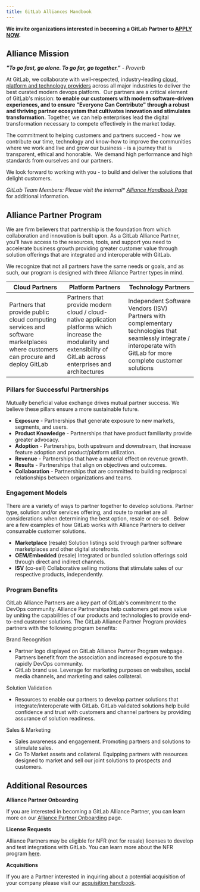 ```yaml
---
title: GitLab Alliances Handbook
---
```


**We invite organizations interested in becoming a GitLab Partner to [APPLY NOW](https://partners.gitlab.com/English/register_email.aspx).**

## Alliance Mission

_**"To go fast, go alone. To go far, go together."** - Proverb_

At GitLab, we collaborate with well-respected, industry-leading [cloud, platform and technology providers](https://about.gitlab.com/partners/technology-partners/) across all major industries to deliver the best curated modern devops platform.  Our partners are a critical element of GitLab's mission: **to enable our customers with modern software-driven experiences, and to ensure "Everyone Can Contribute" through a robust and thriving partner ecosystem that cultivates innovation and stimulates transformation.** Together, we can help enterprises lead the digital transformation necessary to compete effectively in the market today.

The commitment to helping customers and partners succeed - how we contribute our time, technology and know-how to improve the communities where we work and live and grow our business - is a journey that is transparent, ethical and honorable.  We demand high performance and high standards from ourselves and our partners.

We look forward to working with you - to build and deliver the solutions that delight customers.

<i>GitLab Team Members: Please visit the internal* [Alliance Handbook Page](https://internal.gitlab.com/handbook/alliances/)</i> for additional information.

## Alliance Partner Program

We are firm believers that partnership is the foundation from which collaboration and innovation is built upon. As a GitLab Alliance Partner, you'll have access to the resources, tools, and support you need to accelerate business growth providing greater customer value through solution offerings that are integrated and interoperable with GitLab.

We recognize that not all partners have the same needs or goals, and as such, our program is designed with three Alliance Partner types in mind.

| **Cloud Partners** | **Platform Partners** | **Technology Partners** |
| -------------- | ----------------- | ------------------- |
| Partners that provide public cloud computing services and software marketplaces where customers can procure and deploy GitLab | Partners that provide modern cloud / cloud-native application platforms which increase the modularity and extensibility of GitLab across enterprises and architectures | Independent Software Vendors (ISV) Partners with complementary technologies that seamlessly integrate / interoperate with GitLab for more complete customer solutions |

### Pillars for Successful Partnerships

Mutually beneficial value exchange drives mutual partner success. We believe these pillars ensure a more sustainable future.

- **Exposure** - Partnerships that generate exposure to new markets, segments, and users.
- **Product Knowledge** - Partnerships that have product familiarity provide greater advocacy.
- **Adoption** - Partnerships, both upstream and downstream, that increase feature adoption and product/platform utilization.
- **Revenue** - Partnerships that have a material effect on revenue growth.
- **Results** - Partnerships that align on objectives and outcomes.
- **Collaboration** - Partnerships that are committed to building reciprocal relationships between organizations and teams.

### Engagement Models

There are a variety of ways to partner together to develop solutions. Partner type, solution and/or services offering, and route to market are all considerations when determining the best option, resale or co-sell.  Below are a few examples of how GitLab works with Alliance Partners to deliver consumable customer solutions.

- **Marketplace** (resale)
Solution listings sold through partner software marketplaces and other digital storefronts.
- **OEM/Embedded** (resale)
Integrated or bundled solution offerings sold through direct and indirect channels.
- **ISV** (co-sell)
Collaborative selling motions that stimulate sales of our respective products, independently.

### Program Benefits

GitLab Alliance Partners are a key part of GitLab's commitment to the DevOps community. Alliance Partnerships help customers get more value by uniting the capabilities of our products and technologies to provide end-to-end customer solutions. The GitLab Alliance Partner Program provides partners with the following program benefits:

Brand Recognition

- Partner logo displayed on GitLab Alliance Partner Program webpage. Partners benefit from the association and increased exposure to the rapidly DevOps community.
- GitLab brand use. Leverage for marketing purposes on websites, social media channels, and marketing and sales collateral.

Solution Validation

- Resources to enable our partners to develop partner solutions that integrate/interoperate with GitLab. GitLab validated solutions help build confidence and trust with customers and channel partners by providing assurance of solution readiness.

Sales & Marketing

- Sales awareness and engagement. Promoting partners and solutions to stimulate sales.
- Go To Market assets and collateral. Equipping partners with resources designed to market and sell our joint solutions to prospects and customers.

## Additional Resources

**Alliance Partner Onboarding**

If you are interested in becoming a GitLab Alliance Partner, you can learn more on our [Alliance Partner Onboarding](https://about.gitlab.com/partners/technology-partners/integrate/) page.

**License Requests**

Alliance Partners may be eligible for NFR (not for resale) licenses to develop and test integrations with GitLab. You can learn more about the NFR program [here](https://about.gitlab.com/partners/technology-partners/integrate/#nfr-program-and-policy).

**Acquisitions**

If you are a Partner interested in inquiring about a potential acquisition of your company please visit our [acquisition handbook](/handbook/acquisitions/).
